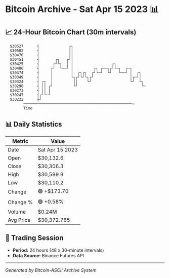 # Bitcoin Archive - Sat Apr 15 2023 📊

## 📈 24-Hour Bitcoin Chart (30m intervals)

```
  $30527      ┤             ┌┐                                 
  $30502      ┤             ││                                 
  $30476      ┤             ││                                 
  $30451      ┤       ┌┐   ┌┘│                                 
  $30425      ┤      ┌┘└┐  │ │                 ┌┐              
  $30400      ┤     ┌┘  └──┘ │         ┌┐ ┌──┐┌┘└─┐  ┌─┐       
  $30374      ┤     │        │  ┌┐┌┐  ┌┘└─┘  └┘   └──┘ │  ┌┐   
  $30349      ┤     │        └┐┌┘└┘└┐┌┘                │┌─┘│   
  $30324      ┤ ┌┐  │         ││    └┘                 └┘  └┐  
  $30298      ┤ ││ ┌┘         └┘                            └─ 
  $30273      ┤ ││ │                                           
  $30247      ┤┌┘└─┘                                           
  $30222      ┼┘                                               
        ────────────────────────────────────────────────→
        Time
```

## 📊 Daily Statistics

| Metric | Value |
|--------|-------|
| Date | Sat Apr 15 2023 |
| Open | $30,132.6 |
| Close | $30,306.3 |
| High | $30,599.9 |
| Low | $30,110.2 |
| Change | 🟢 +$173.70 |
| Change % | 🟢 +0.58% |
| Volume | $0.24M |
| Avg Price | $30,372.765 |

## 📅 Trading Session

- **Period:** 24 hours (48 x 30-minute intervals)
- **Data Source:** Binance Futures API

---
*Generated by Bitcoin-ASCII Archive System*
